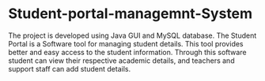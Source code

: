 # Student-portal-managemnt-System
 The project is developed using Java GUI and MySQL database. The Student Portal is a Software tool for managing student details. This tool provides better and easy access to the student information. Through this software student can view their respective academic details, and teachers and support staff can add student details. 
